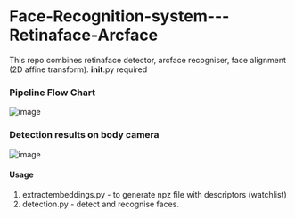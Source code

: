 # Face-Recognition-system---Retinaface-Arcface
This repo combines retinaface detector, arcface recogniser, face alignment (2D affine transform). 
__init__.py required

### Pipeline Flow Chart
![image](https://user-images.githubusercontent.com/68541043/150671652-ffc7a154-4b57-42aa-a269-16f3ff17636d.png)

### Detection results on body camera
![image](https://user-images.githubusercontent.com/68541043/150671767-62ba2627-5127-4be4-a58a-9e81a2f66e87.png)

#### Usage
1) extractembeddings.py - to generate npz file with descriptors (watchlist)
2) detection.py - detect and recognise faces.
